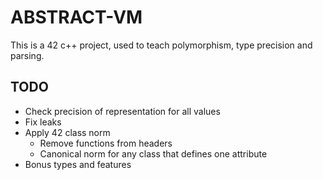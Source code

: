 # ABSTRACT-VM

This is a 42 c++ project, used to teach polymorphism, type precision and parsing.

## TODO

* Check precision of representation for all values
* Fix leaks
* Apply 42 class norm
  * Remove functions from headers
  * Canonical norm for any class that defines one attribute
* Bonus types and features